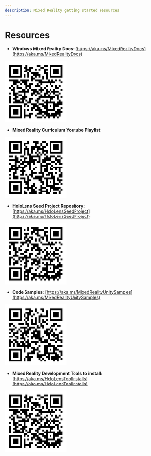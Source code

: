 ```yaml
---
description: Mixed Reality getting started resources
---
```


# Resources

* **Windows Mixed Reality Docs:** [https://aka.ms/MixedRealityDocs](https://aka.ms/MixedRealityDocs)

![Windows Mixed Reality Documantation.](../../.gitbook/assets/mrdocs.png)

* **Mixed Reality Curriculum Youtube Playlist:**

![Curriculum Youtube Playlist.](../../.gitbook/assets/mrcurriculumvideos.png)

* **HoloLens Seed Project Repository:** [https://aka.ms/HoloLensSeedProject](https://aka.ms/HoloLensSeedProject)

![HoloLens Seed Project Repository.](../../.gitbook/assets/hololensseed.png)

* **Code Samples**: [https://aka.ms/MixedRealityUnitySamples](https://aka.ms/MixedRealityUnitySamples)

![Code Sample Repository.](../../.gitbook/assets/unitysamples.png)

* **Mixed Reality Development Tools to install:** [https://aka.ms/HoloLensToolInstalls](https://aka.ms/HoloLensToolInstalls)

![Tools to install link.](../../.gitbook/assets/mrtools.png)



